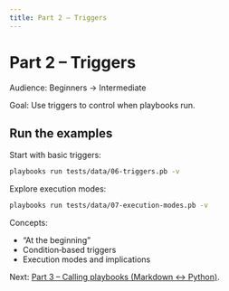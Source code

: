 ```yaml
---
title: Part 2 – Triggers
---
```


# Part 2 – Triggers

Audience: Beginners → Intermediate

Goal: Use triggers to control when playbooks run.

## Run the examples

Start with basic triggers:

```bash
playbooks run tests/data/06-triggers.pb -v
```

Explore execution modes:

```bash
playbooks run tests/data/07-execution-modes.pb -v
```

Concepts:

- “At the beginning”
- Condition‑based triggers
- Execution modes and implications

Next: [Part 3 – Calling playbooks (Markdown ↔ Python)](part-3-calls-markdown-python.md).


